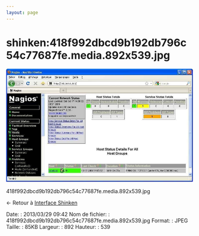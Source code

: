 ```yaml
---
layout: page
---
```


shinken:418f992dbcd9b192db796c54c77687fe.media.892x539.jpg
==========================================================

[![418f992dbcd9b192db796c54c77687fe.media.892x539.jpg](../../assets/media/shinken/418f992dbcd9b192db796c54c77687fe.media.892x539.jpg@cache=&w=892&h=539 "418f992dbcd9b192db796c54c77687fe.media.892x539.jpg")](../../assets/media/shinken/418f992dbcd9b192db796c54c77687fe.media.892x539.jpg@cache= "Afficher le fichier original")

418f992dbcd9b192db796c54c77687fe.media.892x539.jpg

← Retour à [Interface
Shinken](../../shinken/shinken-use-ui.html "shinken:shinken-use-ui")

Date:
:   2013/03/29 09:42
Nom de fichier:
:   418f992dbcd9b192db796c54c77687fe.media.892x539.jpg
Format:
:   JPEG
Taille:
:   85KB
Largeur:
:   892
Hauteur:
:   539

